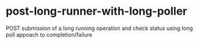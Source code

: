 # post-long-runner-with-long-poller
POST submission of a long running operation and check status using long poll appoach to completion/failure
